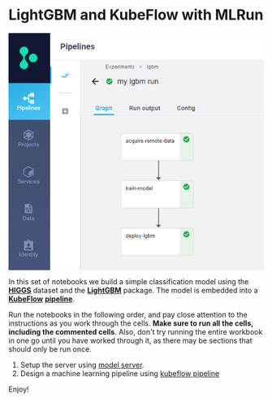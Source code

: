 # LightGBM and KubeFlow with MLRun

<img src="./images/lgbm-pipeline.PNG" width="600" align="center"/>

In this set of notebooks we build a simple classification model using the **[HIGGS](https://archive.ics.uci.edu/ml/datasets/HIGGS)** dataset and the **[LightGBM](https://lightgbm.readthedocs.io/en/latest/)** package. The model is embedded into a **[KubeFlow](https://www.kubeflow.org/)** **[pipeline](https://www.kubeflow.org/docs/pipelines/)**.

Run the notebooks in the following order, and pay close attention to the instructions
as you work through the cells.  **Make sure to run all the cells, including the commented
cells**. Also, don't try running the entire workbook in one go until you have worked
through it, as there may be sections that should only be run once.

1. Setup the server using [model server](model-server.ipynb).
2. Design a machine learning pipeline using [kubeflow pipeline](kubeflow-pipeline.ipynb)

Enjoy!